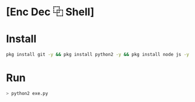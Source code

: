 # [Enc Dec ⿻ Shell]


# Install
```sh 
pkg install git -y && pkg install python2 -y && pkg install node js -y && pkg install ruby -y && gem install lolcat && pkg install figlet npm install -g bash-obfuscate && git clone https://github.com/TheGetsuzoThunder/EncDecShell && cd EncDecShell
```
# Run
```sh
> python2 exe.py
```
